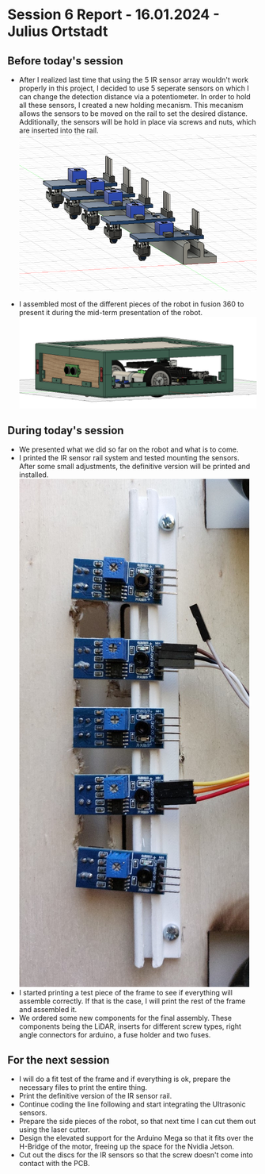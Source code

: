 # Session 6 Report - 16.01.2024 - Julius Ortstadt

## Before today's session
- After I realized last time that using the 5 IR sensor array wouldn't work properly in this project, I decided to use 5 seperate sensors on which I can change the detection distance via a potentiometer. In order to hold all these sensors, I created a new holding mecanism. This mecanism allows the sensors to be moved on the rail to set the desired distance. Additionally, the sensors will be hold in place via screws and nuts, which are inserted into the rail.\
![Line follow module](/Documentation/Robo3/Session_Reports/Julius/Pictures/Session_6/LineFollowModule.png)

- I assembled most of the different pieces of the robot in fusion 360 to present it during the mid-term presentation of the robot.\
![Robot fusion 360 assembly](/Documentation/Robo3/Session_Reports/Julius/Pictures/Session_6/RobotAssembly.png)

## During today's session
- We presented what we did so far on the robot and what is to come.
- I printed the IR sensor rail system and tested mounting the sensors. After some small adjustments, the definitive version will be printed and installed.\
![IR sensor rail system](/Documentation/Robo3/Session_Reports/Julius/Pictures/Session_6/IRSensorRail.jpg)
- I started printing a test piece of the frame to see if everything will assemble correctly. If that is the case, I will print the rest of the frame and assembled it.
- We ordered some new components for the final assembly. These components being the LiDAR, inserts for different screw types, right angle connectors for arduino, a fuse holder and two fuses.

## For the next session
- I will do a fit test of the frame and if everything is ok, prepare the necessary files to print the entire thing.
- Print the definitive version of the IR sensor rail.
- Continue coding the line following and start integrating the Ultrasonic sensors.
- Prepare the side pieces of the robot, so that next time I can cut them out using the laser cutter.
- Design the elevated support for the Arduino Mega so that it fits over the H-Bridge of the motor, freeing up the space for the Nvidia Jetson.
- Cut out the discs for the IR sensors so that the screw doesn't come into contact with the PCB.

